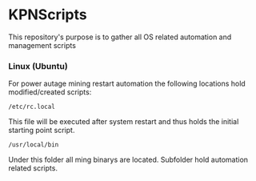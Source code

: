 # KPNScripts

This repository's purpose is to gather all OS related automation and management scripts

### Linux (Ubuntu)

For power autage mining restart automation the following locations hold modified/created scripts:

```
/etc/rc.local
```
This file will be executed after system restart and thus holds the initial starting point script.

```
/usr/local/bin
```
Under this folder all ming binarys are located. Subfolder hold automation related scripts.
